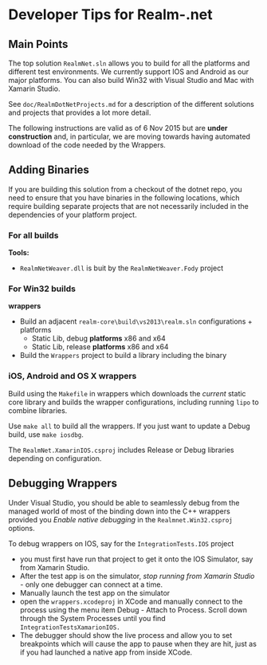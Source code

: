 # Developer Tips for Realm-.net

Main Points
---------------
The top solution `RealmNet.sln` allows you to build for all the platforms and different test environments. We currently support IOS and Android as our major platforms. You can also build Win32 with Visual Studio and Mac with Xamarin Studio.

See `doc/RealmDotNetProjects.md` for a description of the different solutions and projects that provides a lot more detail.

The following instructions are valid as of 6 Nov 2015 but are **under construction** and, in particular, we are moving towards having automated download of the code needed by the Wrappers.


Adding Binaries
---------------------
If you are building this solution from a checkout of the dotnet repo, you need to ensure that you have binaries in the following locations, which require building separate projects that are not necessarily included in the dependencies of your platform project.

### For all builds

**Tools:**

* `RealmNetWeaver.dll` is buit by the `RealmNetWeaver.Fody` project

### For Win32 builds

**wrappers** 

* Build an adjacent `realm-core\build\vs2013\realm.sln` configurations + platforms
	* Static Lib, debug **platforms** x86 and x64
	* Static Lib, release **platforms** x86 and x64
* Build the `Wrappers` project to build a library including the binary

### iOS, Android and OS X wrappers

Build using the `Makefile` in wrappers which downloads the _current_ static core library and builds the wrapper configurations, including running `lipo` to combine libraries.

Use `make all` to build all the wrappers. If you just want to update a Debug build, use `make iosdbg`.

The `RealmNet.XamarinIOS.csproj` includes Release or Debug libraries depending on configuration.



Debugging Wrappers
------------------

Under Visual Studio, you should be able to seamlessly debug from the managed world of most of the binding down into the C++ wrappers provided you _Enable native debugging_ in the `Realmnet.Win32.csproj` options.

To debug wrappers on IOS, say for the `IntegrationTests.IOS` project 

* you must first have run that project to get it onto the IOS Simulator, say from Xamarin Studio. 
* After the test app is on the simulator, _stop running from Xamarin Studio_ - only one debugger can connect at a time.
* Manually launch the test app on the simulator
* open the `wrappers.xcodeproj` in XCode and manually connect to the process using the menu item Debug - Attach to Process. Scroll down through the System Processes until you find `IntegrationTestsXamarionIOS.` 
* The debugger should show the live process and allow you to set breakpoints which will cause the app to pause when they are hit, just as if you had launched a native app from inside XCode.